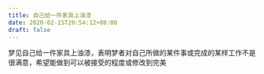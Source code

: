 ```yaml
---
title: 自己给一件家具上油漆
date: 2020-02-15T20:54:12+08:00
draft: false
---
```


梦见自己给一件家具上油漆，表明梦者对自己所做的某件事或完成的某样工作不是很满意，希望能做到可以被接受的程度或修改到完美